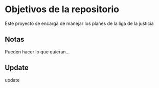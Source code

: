 # Objetivos de la repositorio

Este proyecto se encarga de manejar los planes de la liga de la justicia


## Notas
Pueden hacer lo que quieran...

## Update

update
